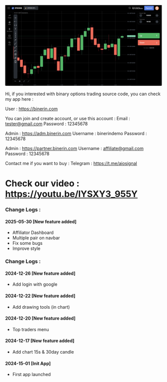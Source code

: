 <img src="https://github.com/rafael110706/Binary-Options-Trading-Source-Code/blob/main/Screenshot%202024-12-27%20at%2014.02.11.png">

Hi, if you interested with binary options trading source code, you can check my app here :

User : https://binerin.com

You can join and create account, or use this account :
Email : tester@gmail.com
Password : 12345678

Admin : https://adm.binerin.com
Username : binerindemo
Password : 12345678

Admin : https://partner.binerin.com
Username : affiliate@gmail.com
Password : 12345678

Contact me if you want to buy : 
Telegram : https://t.me/aiosignal

Check our video : https://youtu.be/lYSXY3_955Y
=============================================================================

<h3>Change Logs :</h3>
<h4>2025-05-30 [New feature added]</h4>
<ul>
  <li>Affiliator Dashboard</li>
  <li>Multiple pair on navbar</li>
  <li>Fix some bugs</li>
  <li>Improve style</li>
</ul>

<h3>Change Logs :</h3>
<h4>2024-12-26 [New feature added]</h4>
<ul>
  <li>Add login with google</li>
</ul>

<h4>2024-12-22 [New feature added]</h4>
<ul>
  <li>Add drawing tools (in chart)</li>
</ul>

<h4>2024-12-20 [New feature added]</h4>
<ul>
  <li>Top traders menu</li>
</ul>

<h4>2024-12-17 [New feature added]</h4>
<ul>
  <li>Add chart 15s & 30day candle</li>
</ul>

<h4>2024-15-01 [Init App]</h4>
<ul>
  <li>First app launched</li>
</ul>


